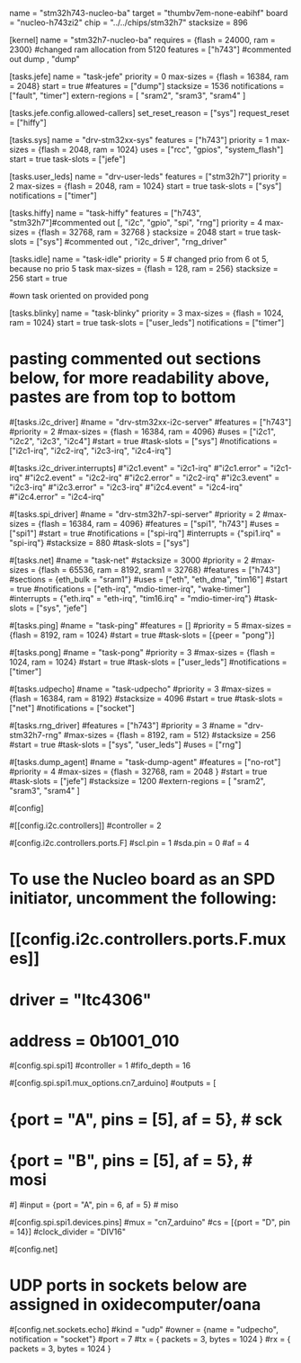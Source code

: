 name = "stm32h743-nucleo-ba"
target = "thumbv7em-none-eabihf"
board = "nucleo-h743zi2"
chip = "../../chips/stm32h7"
stacksize = 896

[kernel]
name = "stm32h7-nucleo-ba"
requires = {flash = 24000, ram = 2300} #changed ram allocation from 5120
features = ["h743"] #commented out dump , "dump"

[tasks.jefe]
name = "task-jefe"
priority = 0
max-sizes = {flash = 16384, ram = 2048}
start = true
#features = ["dump"] 
stacksize = 1536
notifications = ["fault", "timer"]
extern-regions = [ "sram2", "sram3", "sram4" ]

[tasks.jefe.config.allowed-callers]
set_reset_reason = ["sys"]
request_reset = ["hiffy"]

[tasks.sys]
name = "drv-stm32xx-sys"
features = ["h743"]
priority = 1
max-sizes = {flash = 2048, ram = 1024}
uses = ["rcc", "gpios", "system_flash"]
start = true
task-slots = ["jefe"]

[tasks.user_leds]
name = "drv-user-leds"
features = ["stm32h7"]
priority = 2
max-sizes = {flash = 2048, ram = 1024}
start = true
task-slots = ["sys"]
notifications = ["timer"]

[tasks.hiffy]
name = "task-hiffy"
features = ["h743", "stm32h7"]#commented out [, "i2c", "gpio", "spi", "rng"]
priority = 4
max-sizes = {flash = 32768, ram = 32768 }
stacksize = 2048
start = true
task-slots = ["sys"] #commented out , "i2c_driver", "rng_driver"

[tasks.idle]
name = "task-idle"
priority = 5 # changed prio from 6 ot 5, because no prio 5 task
max-sizes = {flash = 128, ram = 256}
stacksize = 256
start = true

#own task oriented on provided pong

[tasks.blinky]
name = "task-blinky"
priority = 3
max-sizes = {flash = 1024, ram = 1024}
start = true
task-slots = ["user_leds"]
notifications = ["timer"]

# pasting commented out sections below, for more readability above, pastes are from top to bottom

#[tasks.i2c_driver]
#name = "drv-stm32xx-i2c-server"
#features = ["h743"]
#priority = 2
#max-sizes = {flash = 16384, ram = 4096}
#uses = ["i2c1", "i2c2", "i2c3", "i2c4"]
#start = true
#task-slots = ["sys"]
#notifications = ["i2c1-irq", "i2c2-irq", "i2c3-irq", "i2c4-irq"]

#[tasks.i2c_driver.interrupts]
#"i2c1.event" = "i2c1-irq"
#"i2c1.error" = "i2c1-irq"
#"i2c2.event" = "i2c2-irq"
#"i2c2.error" = "i2c2-irq"
#"i2c3.event" = "i2c3-irq"
#"i2c3.error" = "i2c3-irq"
#"i2c4.event" = "i2c4-irq"
#"i2c4.error" = "i2c4-irq"

#[tasks.spi_driver]
#name = "drv-stm32h7-spi-server"
#priority = 2
#max-sizes = {flash = 16384, ram = 4096}
#features = ["spi1", "h743"]
#uses = ["spi1"]
#start = true
#notifications = ["spi-irq"]
#interrupts = {"spi1.irq" = "spi-irq"}
#stacksize = 880
#task-slots = ["sys"]

#[tasks.net]
#name = "task-net"
#stacksize = 3000
#priority = 2
#max-sizes = {flash = 65536, ram = 8192, sram1 = 32768}
#features = ["h743"]
#sections = {eth_bulk = "sram1"}
#uses = ["eth", "eth_dma", "tim16"]
#start = true
#notifications = ["eth-irq", "mdio-timer-irq", "wake-timer"]
#interrupts = {"eth.irq" = "eth-irq", "tim16.irq" = "mdio-timer-irq"}
#task-slots = ["sys", "jefe"]

#[tasks.ping]
#name = "task-ping"
#features = []
#priority = 5
#max-sizes = {flash = 8192, ram = 1024}
#start = true
#task-slots = [{peer = "pong"}]

#[tasks.pong]
#name = "task-pong"
#priority = 3
#max-sizes = {flash = 1024, ram = 1024}
#start = true
#task-slots = ["user_leds"]
#notifications = ["timer"]

#[tasks.udpecho]
#name = "task-udpecho"
#priority = 3
#max-sizes = {flash = 16384, ram = 8192}
#stacksize = 4096
#start = true
#task-slots = ["net"]
#notifications = ["socket"]

#[tasks.rng_driver]
#features = ["h743"]
#priority = 3
#name = "drv-stm32h7-rng"
#max-sizes = {flash = 8192, ram = 512}
#stacksize = 256
#start = true
#task-slots = ["sys", "user_leds"]
#uses = ["rng"]

#[tasks.dump_agent]
#name = "task-dump-agent"
#features = ["no-rot"]
#priority = 4
#max-sizes = {flash = 32768, ram = 2048 }
#start = true
#task-slots = ["jefe"]
#stacksize = 1200
#extern-regions = [ "sram2", "sram3", "sram4" ]

#[config]

#[[config.i2c.controllers]]
#controller = 2

#[config.i2c.controllers.ports.F]
#scl.pin = 1
#sda.pin = 0
#af = 4

#
# To use the Nucleo board as an SPD initiator, uncomment the following:
#
# [[config.i2c.controllers.ports.F.muxes]]
# driver = "ltc4306"
# address = 0b1001_010

#[config.spi.spi1]
#controller = 1
#fifo_depth = 16

#[config.spi.spi1.mux_options.cn7_arduino]
#outputs = [
#    {port = "A", pins = [5], af = 5}, # sck
#    {port = "B", pins = [5], af = 5}, # mosi
#]
#input = {port = "A", pin = 6, af = 5} # miso

#[config.spi.spi1.devices.pins]
#mux = "cn7_arduino"
#cs = [{port = "D", pin = 14}]
#clock_divider = "DIV16"


#[config.net]
# UDP ports in sockets below are assigned in oxidecomputer/oana

#[config.net.sockets.echo]
#kind = "udp"
#owner = {name = "udpecho", notification = "socket"}
#port = 7
#tx = { packets = 3, bytes = 1024 }
#rx = { packets = 3, bytes = 1024 }